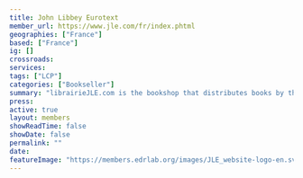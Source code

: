 ```yaml
---
title: John Libbey Eurotext
member_url: https://www.jle.com/fr/index.phtml
geographies: ["France"]
based: ["France"]
ig: []
crossroads:
services: 
tags: ["LCP"]
categories: ["Bookseller"]
summary: "librairieJLE.com is the bookshop that distributes books by the publisher JLE under the John Libbey Eurotext, Arnette, Doin, Pradel, Médecine Sciences, Lavoisier, Tec & Doc and Hermès brands. Promoting scientific and medical knowledge is at the core of JLE’s mission, with books written by international experts in various fields of health, science and techniques"
press:
active: true
layout: members
showReadTime: false
showDate: false
permalink: ""
date: 
featureImage: "https://members.edrlab.org/images/JLE_website-logo-en.svg"
---
```

